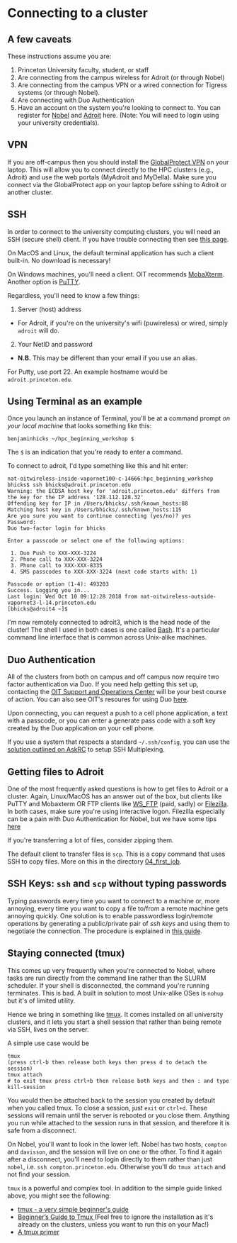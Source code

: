 # Connecting to a cluster

<!--[Table of Contents](/hpc_beginning_workshop/)
-->

## A few caveats
These instructions assume you are:
  1. Princeton University faculty, student, or staff
  2. Are connecting from the campus wireless for Adroit (or through Nobel)
  3. Are connecting from the campus VPN or a wired connection for Tigress systems
  (or through Nobel).
  4. Are connecting with Duo Authentication
  5. Have an account on the system you're looking to connect to. You can register for
  [Nobel](https://www.princeton.edu/researchcomputing/computational-hardware/nobel/usage-guidelines/)
  and [Adroit](https://forms.rc.princeton.edu/registration/?q=adroit)
  here. (Note: You will need to login using your university credentials).

## VPN

If you are off-campus then you should install the [GlobalProtect VPN](https://www.princeton.edu/vpn) on your laptop. This will allow you to connect directly to the HPC clusters (e.g., Adroit) and use the web portals (MyAdroit and MyDella). Make sure you connect via the GlobalProtect app on your laptop before sshing to Adroit or another cluster.

## SSH

In order to connect to the university computing clusters, you will need an SSH
(secure shell) client. If you have trouble connecting then see [this page](https://researchcomputing.princeton.edu/ssh).

On MacOS and Linux, the default terminal application has such a client built-in.
No download is necessary!

On Windows machines, you'll need a client. OIT recommends [MobaXterm](http://mobaxterm.mobatek.net/). Another option is [PuTTY](http://www.chiark.greenend.org.uk/~sgtatham/putty/latest.html).

Regardless, you'll need to know a few things:

1. Server (host) address
  * For Adroit, if you're on the university's
  wifi (puwireless) or wired, simply `adroit` will do.
2. Your NetID and password
  * **N.B.** This may be different than your email if you use an alias.

For Putty, use port 22. An example hostname would be `adroit.princeton.edu`.

## Using Terminal as an example

Once you launch an instance of Terminal, you'll be at a command prompt *on your local
machine* that looks something like this:
```
benjaminhicks ~/hpc_beginning_workshop $
```
The `$` is an indication that you're ready to enter a command.

To connect to adroit, I'd type something like this and hit enter:
```
nat-oitwireless-inside-vapornet100-c-14666:hpc_beginning_workshop bhicks$ ssh bhicks@adroit.princeton.edu
Warning: the ECDSA host key for 'adroit.princeton.edu' differs from the key for the IP address '128.112.128.32'
Offending key for IP in /Users/bhicks/.ssh/known_hosts:88
Matching host key in /Users/bhicks/.ssh/known_hosts:115
Are you sure you want to continue connecting (yes/no)? yes
Password:
Duo two-factor login for bhicks

Enter a passcode or select one of the following options:

 1. Duo Push to XXX-XXX-3224
 2. Phone call to XXX-XXX-3224
 3. Phone call to XXX-XXX-8335
 4. SMS passcodes to XXX-XXX-3224 (next code starts with: 1)

Passcode or option (1-4): 493203
Success. Logging you in...
Last login: Wed Oct 10 09:12:28 2018 from nat-oitwireless-outside-vapornet3-l-14.princeton.edu
[bhicks@adroit4 ~]$
```

I'm now remotely connected to adroit3, which is the head node of the cluster! The
shell I used in both cases is one called [Bash](https://www.gnu.org/software/bash/).
It's a particular command line interface that is common across Unix-alike machines.


## Duo Authentication

All of the clusters from both on campus and off campus now require two factor
authentication via Duo. If you need help getting this set up, contacting the
[OIT Support and Operations Center](http://www.princeton.edu/oit/)
will be your best course of action. You can also see OIT's resoures for using
Duo [here](https://princeton.service-now.com/snap/?id=kb_article&sys_id=692a27064f9ca20018ddd48e5210c72b).

Upon connecting, you can request a push to a cell phone application, a text with
a passcode, or you can enter a generate pass code with a soft key created by the
Duo application on your cell phone.

If you use a system that respects a standard `~/.ssh/config`, you can use the
[solution outlined on AskRC](https://askrc.princeton.edu/question/331/how-do-i-avoid-having-to-authenticate-with-duo-every-time/)
 to setup SSH Multiplexing.

## Getting files to Adroit

One of the most frequently asked questions is how to get files to Adroit or a cluster.
Again, Linux/MacOS has an answer out of the box, but clients like PuTTY and Mobaxterm
OR FTP clients like [WS_FTP](https://www.ipswitch.com/secure-information-and-file-transfer/wsftp-client) (paid, sadly) or [Filezilla](https://filezilla-project.org/). In both cases,
make sure you're using interactive logon. Filezilla especially can be a pain
with Duo Authentication for Nobel, but we have some tips [here](https://askrc.princeton.edu/question/343/how-do-i-get-filezilla-to-work-around-duo/)

If you're transferring a lot of files, consider
zipping them.

The default client to transfer files is `scp`. This is a copy command that uses
SSH to copy files. More on this in the directory [04_first_job](https://github.com/PrincetonUniversity/hpc_beginning_workshop/tree/master/04_first_job).


## SSH Keys: `ssh` and `scp` without typing passwords

Typing passwords every time you want to connect to a machine or, more annoying, every time you want to copy a file to/from a remote machine gets annoying quickly.  One solution is to enable passwordless login/remote operations by generating a public/private pair of *ssh keys* and using them to negotiate the connection.  The procedure is explained in [this guide](https://github.com/PrincetonUniversity/removing_tedium/tree/master/02_passwordless_logins).


## <a name="tmux">Staying connected (tmux)</a>

This comes up very frequently when you're connected to Nobel, where tasks are
run directly from the command line rather than the SLURM scheduler. If your
shell is disconnected, the command you're running terminates. This is bad.
A built in solution to most Unix-alike OSes is `nohup` but it's of limited utility.

Hence we bring in something like [tmux](https://www.ocf.berkeley.edu/~ckuehl/tmux/).
It comes installed on all university clusters, and it lets you start a shell
session that rather than being remote via SSH, lives on the server.

A simple use case would be

```
tmux
(press ctrl-b then release both keys then press d to detach the session)
tmux attach
# to exit tmux press ctrl+b then release both keys and then : and type kill-session
```

You would then be attached back to the session you created by default when you called tmux.
To close a session,
just `exit` or `ctrl+d`. These sessions will remain until the server is rebooted or you
close them. Anything you run while attached to the session runs in that session,
and therefore it is safe from a disconnect.

On Nobel, you'll want to look in the lower left. Nobel has two hosts, `compton`
and `davisson`, and the session will live on one or the other. To find it again after
a disconnect, you'll need to login directly to them rather than just `nobel`, i.e.
`ssh compton.princeton.edu`. Otherwise you'll do `tmux attach` and not find your
session.

`tmux` is a powerful and complex tool. In addition to the simple guide linked above,
you might see the following:

- [tmux - a very simple beginner's guide](https://www.ocf.berkeley.edu/~ckuehl/tmux/)
- [Beginner’s Guide to Tmux ](https://www.codementor.io/bruno/beginner-s-guide-to-tmux-recommended-configuration-plugins-and-navigation-demo-aih7o7ktw) (Feel free to ignore the installation as it's already on
the clusters, unless you want to run this on your Mac!)
- [A tmux primer](https://danielmiessler.com/study/tmux/)
